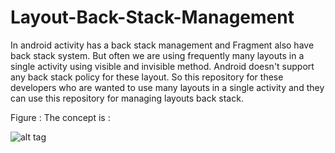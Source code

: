 # Layout-Back-Stack-Management
In android activity has a  back stack management and Fragment also have back stack system. But often we are using frequently many layouts in a single activity using visible and invisible method. Android doesn't support any back stack policy for these layout. So this repository for these developers who are wanted to use many layouts in a single activity and they can use this repository for managing layouts back stack.

Figure : The concept is :

![alt tag](Layout-Stack-Management/layout.PNG)

